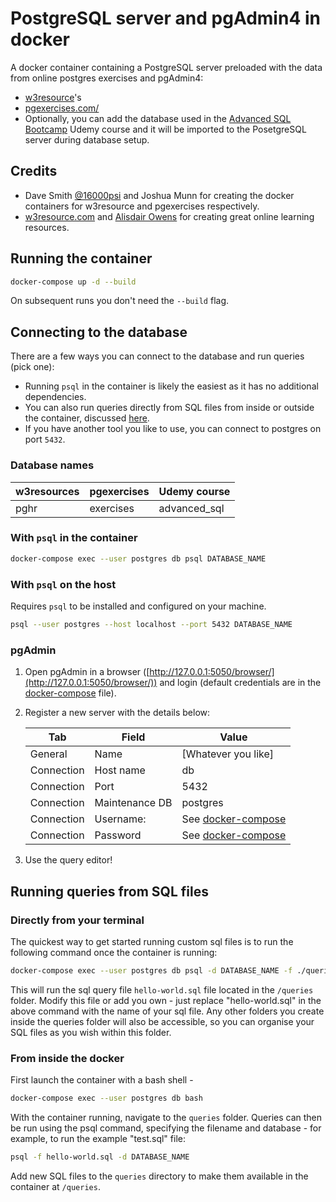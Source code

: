 # PostgreSQL server and pgAdmin4 in docker

A docker container containing a PostgreSQL server preloaded with the data from online postgres exercises and pgAdmin4:

- [w3resource](https://www.w3resource.com/postgresql-exercises/join/)'s
- [pgexercises.com/](https://pgexercises.com/dbfiles/clubdata.sql)
- Optionally, you can add the database used in the [Advanced SQL Bootcamp](https://www.udemy.com/course/advanced-sql-bootcamp/) Udemy course and it will be imported to the PosetgreSQL server during database setup.

## Credits

- Dave Smith [@16000psi](https://github.com/16000psi/postgres_hr) and Joshua Munn for creating the docker containers for w3resource and pgexercises respectively.
- [w3resource.com](https://www.w3resource.com) and [Alisdair Owens](https://pgexercises.com) for creating great online learning resources.

## Running the container

```sh
docker-compose up -d --build 
```

On subsequent runs you don't need the `--build` flag.

## Connecting to the database

There are a few ways you can connect to the database and run queries (pick one):

- Running `psql` in the container is likely the easiest as it has no additional dependencies.
- You can also run queries directly from SQL files from inside or outside the container, discussed [here](#running-queries-from-sql-files).
- If you have another tool you like to use, you can connect to postgres on port `5432`.

### Database names

| w3resources | pgexercises | Udemy course |
| --- | --- | --- |
| pghr | exercises | advanced_sql |

### With `psql` in the container

```sh
docker-compose exec --user postgres db psql DATABASE_NAME
```

### With `psql` on the host

Requires `psql` to be installed and configured on your machine.

```sh
psql --user postgres --host localhost --port 5432 DATABASE_NAME
```

### pgAdmin

1. Open pgAdmin in a browser ([http://127.0.0.1:5050/browser/](http://127.0.0.1:5050/browser/)) and login (default credentials are in the [docker-compose](./docker-compose.yml) file).
1. Register a new server with the details below:

    | Tab | Field | Value |
    | --- | --- | --- |
    | General | Name | [Whatever you like] |
    | Connection | Host name | db |
    | Connection | Port | 5432 |
    | Connection | Maintenance DB | postgres |
    | Connection | Username: | See [docker-compose](./docker-compose.yml) |
    | Connection | Password | See [docker-compose](./docker-compose.yml) |

1. Use the query editor!

## Running queries from SQL files

### Directly from your terminal

The quickest way to get started running custom sql files is to run the following command once the container is running:

```sh
docker-compose exec --user postgres db psql -d DATABASE_NAME -f ./queries/hello-world.sql
```

This will run the sql query file `hello-world.sql` file located in the `/queries` folder. Modify this file or add you own - just replace "hello-world.sql" in the above command with the name of your sql file. Any other folders you create inside the queries folder will also be accessible, so you can organise your SQL files as you wish within this folder.

### From inside the docker

First launch the container with a bash shell -

```sh
docker-compose exec --user postgres db bash 
```

With the container running, navigate to the `queries` folder.  Queries can then be run using the psql command, specifying the filename and database - for example, to run the example "test.sql" file:

```sh
psql -f hello-world.sql -d DATABASE_NAME
```

Add new SQL files to the `queries` directory to make them available in the container at `/queries`.
